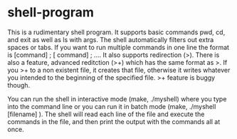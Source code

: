 # shell-program
This is a rudimentary shell program. It supports basic commands pwd, cd, and exit as well as ls with args. The shell automatically filters out extra spaces or tabs.
If you want to run multiple commands in one line the format is [command] ; [ command] ; .... 
It also supports redirection (>). There is also a feature, advanced reditction (>+) which has the same format as >. If you >+ to a non existent file, it creates that file, 
otherwise it writes whatever you intended to the beginning of the specified file. >+ feature is buggy though. 

You can run the shell in interactive mode (make, ./myshell) where you type into the command line or you can run it in batch mode (make, ./myshell [filename] ). The shell will read 
each line of the file and execute the commands in the file, and then print the output with the commands all at once. 
